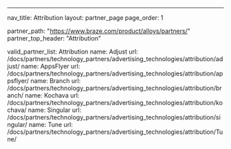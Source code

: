 ---
nav_title: Attribution
layout: partner_page
page_order: 1

partner_path: "https://www.braze.com/product/alloys/partners/"
partner_top_header: "Attribution"

valid_partner_list: Attribution
name: Adjust
url: /docs/partners/technology_partners/advertising_technologies/attribution/adjust/
name: AppsFlyer
url: /docs/partners/technology_partners/advertising_technologies/attribution/appsflyer/
name: Branch
url: /docs/partners/technology_partners/advertising_technologies/attribution/branch/
name: Kochava
url: /docs/partners/technology_partners/advertising_technologies/attribution/kochava/
name: Singular
url: /docs/partners/technology_partners/advertising_technologies/attribution/singular/
name: Tune
url: /docs/partners/technology_partners/advertising_technologies/attribution/Tune/
